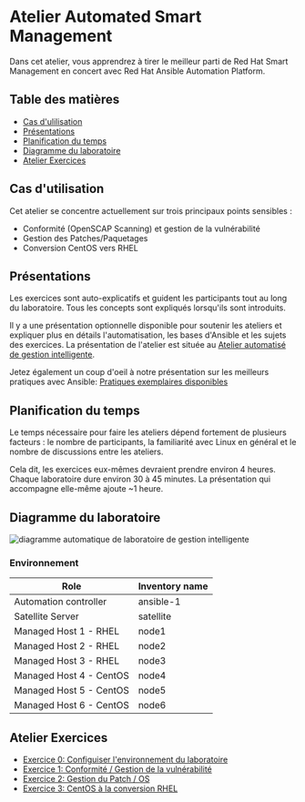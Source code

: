 # Atelier Automated Smart Management 

Dans cet atelier, vous apprendrez à tirer le meilleur parti de Red Hat Smart Management en concert avec Red Hat Ansible Automation Platform.

## Table des matières
- [Cas d'ulilisation](#use-cases)
- [Présentations](#presentations)
- [Planification du temps](#time-planning)
- [Diagramme du laboratoire](#lab-diagram)
- [Atelier Exercices](#Workshop-Exercises)

## Cas d'utilisation

Cet atelier se concentre actuellement sur trois principaux points sensibles :
- Conformité (OpenSCAP Scanning) et gestion de la vulnérabilité
- Gestion des Patches/Paquetages
- Conversion CentOS vers RHEL

## Présentations

Les exercices sont auto-explicatifs et guident les participants tout au long du laboratoire. Tous les concepts sont expliqués lorsqu'ils sont introduits.

Il y a une présentation optionnelle disponible pour soutenir les ateliers et expliquer plus en détails l'automatisation, les bases d'Ansible et les sujets des exercices. La présentation de l'atelier est située au [Atelier automatisé de gestion intelligente](https://aap2.demoredhat.com/decks/ansible_smart_mgmt.pdf).

Jetez également un coup d'oeil à notre présentation sur les meilleurs pratiques avec Ansible:
[Pratiques exemplaires disponibles](../../decks/ansible_best_practices.pdf)

## Planification du temps

Le temps nécessaire pour faire les ateliers dépend fortement de plusieurs facteurs : le nombre de participants, la familiarité avec Linux en général et le nombre de discussions entre les ateliers.

Cela dit, les exercices eux-mêmes devraient prendre environ 4 heures. Chaque laboratoire dure environ 30 à 45 minutes. La présentation qui accompagne elle-même ajoute ~1 heure.

## Diagramme du laboratoire
![diagramme automatique de laboratoire de gestion intelligente](../../images/ansible_smart_mgmt_diagram.png#centreme)

### Environnement

| Role                    | Inventory name |
| ------------------------| ---------------|
| Automation controller   | ansible-1      |
| Satellite Server        | satellite      |
| Managed Host 1 - RHEL   | node1          |
| Managed Host 2 - RHEL   | node2          |
| Managed Host 3 - RHEL   | node3          |
| Managed Host 4 - CentOS | node4          |
| Managed Host 5 - CentOS | node5          |
| Managed Host 6 - CentOS | node6          |



## Atelier Exercices

* [Exercice 0: Configuiser l'environnement du laboratoire](0-setup/README.fr.md)
* [Exercice 1: Conformité / Gestion de la vulnérabilité](1-compliance/README.fr.md)
* [Exercice 2: Gestion du Patch / OS](2-patching/README.fr.md)
* [Exercice 3: CentOS à la conversion RHEL](3-convert2rhel/README.fr.md)
